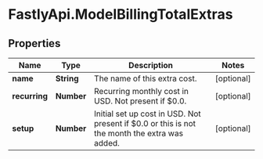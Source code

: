 # FastlyApi.ModelBillingTotalExtras

## Properties

Name | Type | Description | Notes
------------ | ------------- | ------------- | -------------
**name** | **String** | The name of this extra cost. | [optional] 
**recurring** | **Number** | Recurring monthly cost in USD. Not present if $0.0. | [optional] 
**setup** | **Number** | Initial set up cost in USD. Not present if $0.0 or this is not the month the extra was added. | [optional] 


